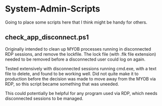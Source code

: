 # System-Admin-Scripts

Going to place some scripts here that I think might be handy for others. 

## check_app_disconnect.ps1

Originally intended to clean up MYOB processes running in disconnected RDP sessions, and remove the lockfile. The lock file (with .flk file extension) needed to be removed before a disconnected user could log on again. 

Tested extensively with disconnected sessions running cmd.exe, with a text file to delete, and found to be working well. 
Did not quite make it to production before the decision was made to move away from the MYOB via RDP, so this script became something that was uneeded. 

This could potentially be helpful for any program used via RDP, which needs disconnected sessions to be managed. 

